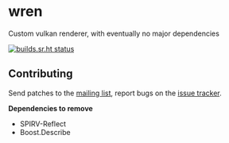 # wren

Custom vulkan renderer, with eventually no major dependencies

[![builds.sr.ht status](https://builds.sr.ht/~tmayoff/wren.svg)](https://builds.sr.ht/~tmayoff/wren?)


## Contributing

Send patches to the [mailing list](https://lists.sr.ht/~tmayoff/wren-devel), report bugs on the [issue tracker](https://todo.sr.ht/~tmayoff/wren).

**Dependencies to remove**
- SPIRV-Reflect
- Boost.Describe

